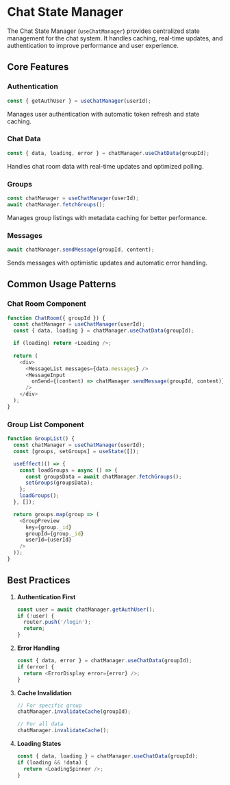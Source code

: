 # Chat State Manager

The Chat State Manager (`useChatManager`) provides centralized state management for the chat system. It handles caching, real-time updates, and authentication to improve performance and user experience.

## Core Features

### Authentication
```typescript
const { getAuthUser } = useChatManager(userId);
```
Manages user authentication with automatic token refresh and state caching.

### Chat Data
```typescript
const { data, loading, error } = chatManager.useChatData(groupId);
```
Handles chat room data with real-time updates and optimized polling.

### Groups
```typescript
const chatManager = useChatManager(userId);
await chatManager.fetchGroups();
```
Manages group listings with metadata caching for better performance.

### Messages
```typescript
await chatManager.sendMessage(groupId, content);
```
Sends messages with optimistic updates and automatic error handling.

## Common Usage Patterns

### Chat Room Component
```typescript
function ChatRoom({ groupId }) {
  const chatManager = useChatManager(userId);
  const { data, loading } = chatManager.useChatData(groupId);

  if (loading) return <Loading />;
  
  return (
    <div>
      <MessageList messages={data.messages} />
      <MessageInput 
        onSend={(content) => chatManager.sendMessage(groupId, content)} 
      />
    </div>
  );
}
```

### Group List Component
```typescript
function GroupList() {
  const chatManager = useChatManager(userId);
  const [groups, setGroups] = useState([]);

  useEffect(() => {
    const loadGroups = async () => {
      const groupsData = await chatManager.fetchGroups();
      setGroups(groupsData);
    };
    loadGroups();
  }, []);

  return groups.map(group => (
    <GroupPreview 
      key={group._id}
      groupId={group._id}
      userId={userId}
    />
  ));
}
```

## Best Practices

1. **Authentication First**
   ```typescript
   const user = await chatManager.getAuthUser();
   if (!user) {
     router.push('/login');
     return;
   }
   ```

2. **Error Handling**
   ```typescript
   const { data, error } = chatManager.useChatData(groupId);
   if (error) {
     return <ErrorDisplay error={error} />;
   }
   ```

3. **Cache Invalidation**
   ```typescript
   // For specific group
   chatManager.invalidateCache(groupId);
   
   // For all data
   chatManager.invalidateCache();
   ```

4. **Loading States**
   ```typescript
   const { data, loading } = chatManager.useChatData(groupId);
   if (loading && !data) {
     return <LoadingSpinner />;
   }
   ```